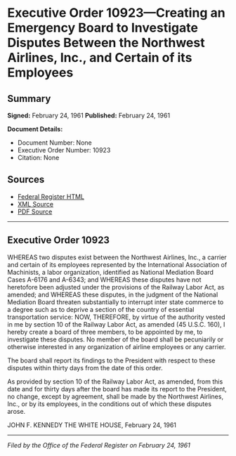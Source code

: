 # Executive Order 10923—Creating an Emergency Board to Investigate Disputes Between the Northwest Airlines, Inc., and Certain of its Employees

## Summary

**Signed:** February 24, 1961
**Published:** February 24, 1961

**Document Details:**
- Document Number: None
- Executive Order Number: 10923
- Citation: None

## Sources
- [Federal Register HTML](https://www.presidency.ucsb.edu/documents/executive-order-10923-creating-emergency-board-investigate-disputes-between-the-northwest)
- [XML Source](None)
- [PDF Source](None)

---

## Executive Order 10923

WHEREAS two disputes exist between the Northwest Airlines, Inc., a carrier and certain of its employees represented by the International Association of Machinists, a labor organization, identified as National Mediation Board Cases A-6176 and A-6343; and
WHEREAS these disputes have not heretofore been adjusted under the provisions of the Railway Labor Act, as amended; and
WHEREAS these disputes, in the judgment of the National Mediation Board threaten substantially to interrupt inter state commerce to a degree such as to deprive a section of the country of essential transportation service:
NOW, THEREFORE, by virtue of the authority vested in me by section 10 of the Railway Labor Act, as amended (45 U.S.C. 160), I hereby create a board of three members, to be appointed by me, to investigate these disputes. No member of the board shall be pecuniarily or otherwise interested in any organization of airline employees or any carrier.

The board shall report its findings to the President with respect to these disputes within thirty days from the date of this order.

As provided by section 10 of the Railway Labor Act, as amended, from this date and for thirty days after the board has made its report to the President, no change, except by agreement, shall be made by the Northwest Airlines, Inc., or by its employees, in the conditions out of which these disputes arose.

JOHN F. KENNEDY
THE WHITE HOUSE,
February 24, 1961

---

*Filed by the Office of the Federal Register on February 24, 1961*
